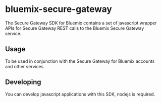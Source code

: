 # bluemix-secure-gateway
The Secure Gateway SDK for Bluemix contains a set of javascript wrapper APIs for Secure Gateway REST calls to
the Bluemix Secure Gateway service.

## Usage
To be used in conjunction with the Secure Gateway for Bluemix accounts and other services.


## Developing
You can develop javascript applications with this SDK, nodejs is required.

